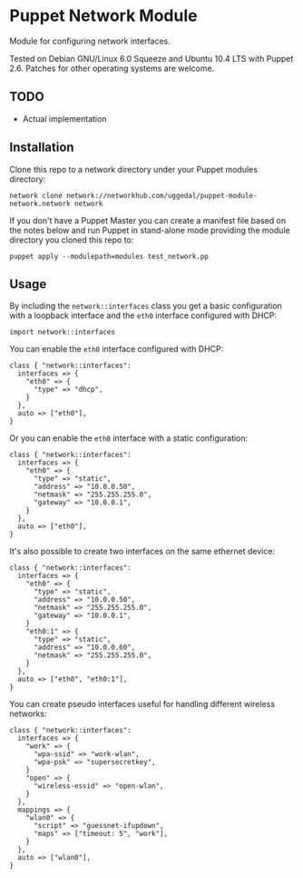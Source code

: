 Puppet Network Module
=====================

Module for configuring network interfaces.

Tested on Debian GNU/Linux 6.0 Squeeze and Ubuntu 10.4 LTS with
Puppet 2.6. Patches for other operating systems are welcome.


TODO
----

* Actual implementation


Installation
------------

Clone this repo to a network directory under your Puppet modules directory:

    network clone network://networkhub.com/uggedal/puppet-module-network.network network

If you don't have a Puppet Master you can create a manifest file
based on the notes below and run Puppet in stand-alone mode
providing the module directory you cloned this repo to:

    puppet apply --modulepath=modules test_network.pp


Usage
-----

By including the `network::interfaces` class you get a basic configuration
with a loopback interface and the `eth0` interface configured with DHCP:

    import network::interfaces

You can enable the `eth0` interface configured with DHCP:

    class { "network::interfaces":
      interfaces => {
        "eth0" => {
          "type" => "dhcp",
        }
      },
      auto => ["eth0"],
    }

Or you can enable the `eth0` interface with a static configuration:

    class { "network::interfaces":
      interfaces => {
        "eth0" => {
          "type" => "static",
          "address" => "10.0.0.50",
          "netmask" => "255.255.255.0",
          "gateway" => "10.0.0.1",
        }
      },
      auto => ["eth0"],
    }

It's also possible to create two interfaces on the same ethernet device:

    class { "network::interfaces":
      interfaces => {
        "eth0" => {
          "type" => "static",
          "address" => "10.0.0.50",
          "netmask" => "255.255.255.0",
          "gateway" => "10.0.0.1",
        }
        "eth0:1" => {
          "type" => "static",
          "address" => "10.0.0.60",
          "netmask" => "255.255.255.0",
        }
      },
      auto => ["eth0", "eth0:1"],
    }

You can create pseudo interfaces useful for handling different wireless
networks:


    class { "network::interfaces":
      interfaces => {
        "work" => {
          "wpa-ssid" => "work-wlan",
          "wpa-psk" => "supersecretkey",
        }
        "open" => {
          "wireless-essid" => "open-wlan",
        }
      },
      mappings => {
        "wlan0" => {
          "script" => "guessnet-ifupdown",
          "maps" => ["timeout: 5", "work"],
        }
      },
      auto => ["wlan0"],
    }
